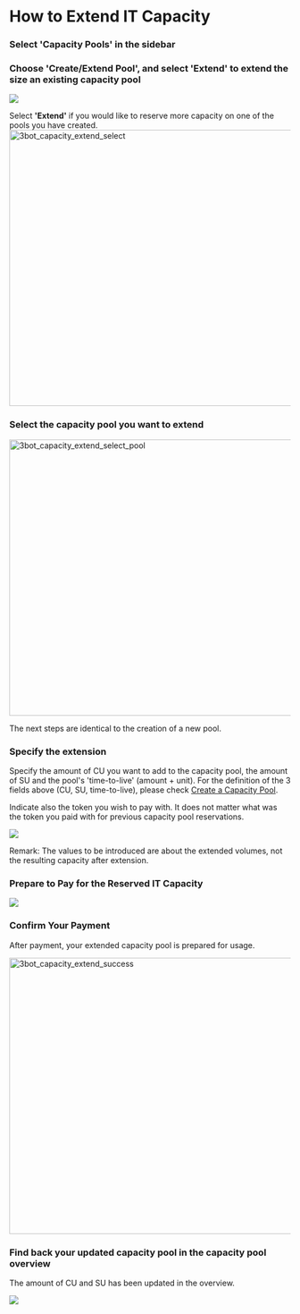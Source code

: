 # How to Extend IT Capacity

### Select 'Capacity Pools' in the sidebar

### Choose 'Create/Extend Pool', and select 'Extend' to extend the size an existing capacity pool

![](sdk__3bot_capacity_extend_overview.png  )

Select __'Extend'__ if you would like to reserve more capacity on one of the pools you have created.
<img src="img/3bot_capacity_extend_select.png" alt="3bot_capacity_extend_select"
  title="3bot_capacity_extend_select" width="591" height="494" />

### Select the capacity pool you want to extend

<img src="img/3bot_capacity_extend_select_pool.png" alt="3bot_capacity_extend_select_pool"
  title="3bot_capacity_extend_select_pool" width="568" height="494" />

The next steps are identical to the creation of a new pool. 

### Specify the extension

Specify the amount of CU you want to add to the capacity pool, the amount of SU and the pool's 'time-to-live' (amount + unit).
For the definition of the 3 fields above (CU, SU, time-to-live), please check [Create a Capacity Pool](sdk__3bot_capacity_new.md). 

Indicate also the token you wish to pay with. It does not matter what was the token you paid with for previous capacity pool reservations. 

![](sdk__3bot_capacity_new_resource.png  )

Remark: The values to be introduced are about the extended volumes, not the resulting capacity after extension. 

### Prepare to Pay for the Reserved IT Capacity

![](sdk__3bot_capacity_new_pay.png  )

### Confirm Your Payment

After payment, your extended capacity pool is prepared for usage. 

<img src="img/3bot_capacity_extend_success.png" alt="3bot_capacity_extend_success"
  title="3bot_capacity_extend_success" width="695" height="494" />

### Find back your updated capacity pool in the capacity pool overview

The amount of CU and SU has been updated in the overview. 

![](sdk__3bot_capacity_extend_overview_updated.png  )
